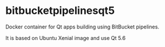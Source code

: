 # bitbucketpipelinesqt5
Docker container for Qt apps building using BitBucket pipelines.

It is based on Ubuntu Xenial image and use Qt 5.6
